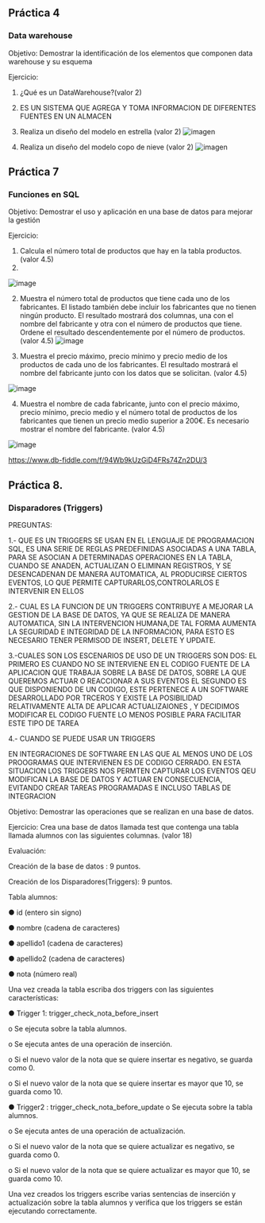 
## Práctica 4
### Data warehouse

Objetivo: Demostrar la identificación de los elementos que componen data warehouse y
su esquema

Ejercicio:

1. ¿Qué es un DataWarehouse?(valor 2)
2. ES UN SISTEMA QUE AGREGA Y TOMA INFORMACION DE DIFERENTES FUENTES EN UN ALMACEN

2. Realiza un diseño del modelo en estrella (valor 2)
![imagen](https://user-images.githubusercontent.com/103079658/171660833-89c38bb2-166c-4b0d-aae4-fa2a98f7e736.png)

3. Realiza un diseño del modelo copo de nieve (valor 2)
![imagen](https://user-images.githubusercontent.com/103079658/171660728-e3ef720b-df2d-44aa-b65b-728695ec4e87.png)


## Práctica 7
### Funciones en SQL
Objetivo: Demostrar el uso y aplicación en una base de datos para mejorar la gestión

Ejercicio:

1. Calcula el número total de productos que hay en la tabla productos. (valor 4.5)
2. 
![image](https://user-images.githubusercontent.com/103079658/171884860-808b8812-4591-4f71-8fc7-c7d285872491.png)


2. Muestra el número total de productos que tiene cada uno de los fabricantes. El listado
también debe incluir los fabricantes que no tienen ningún producto. El resultado
mostrará dos columnas, una con el nombre del fabricante y otra con el número de
productos que tiene. Ordene el resultado descendentemente por el número de
productos. (valor 4.5)
![image](https://user-images.githubusercontent.com/103079658/171883414-b103b8d8-8256-405e-9ddf-38e48c1c98fd.png)


3. Muestra el precio máximo, precio mínimo y precio medio de los productos de cada
uno de los fabricantes. El resultado mostrará el nombre del fabricante junto con los
datos que se solicitan. (valor 4.5)

![image](https://user-images.githubusercontent.com/103079658/171886086-41e22cb1-394f-42ea-8451-6ac4bc37b5b3.png)

4. Muestra el nombre de cada fabricante, junto con el precio máximo, precio mínimo,
precio medio y el número total de productos de los fabricantes que tienen un precio
medio superior a 200€. Es necesario mostrar el nombre del fabricante. (valor 4.5)

![image](https://user-images.githubusercontent.com/103079658/171882808-a157e650-d570-4419-844e-ebd9cbbce724.png)

https://www.db-fiddle.com/f/94Wb9kUzGiD4FRs74Zn2DU/3

## Práctica 8.
### Disparadores (Triggers)

  PREGUNTAS:
  
  1.- QUE ES UN TRIGGERS
      SE USAN EN EL LENGUAJE DE PROGRAMACION SQL, ES UNA SERIE DE REGLAS PREDEFINIDAS ASOCIADAS A UNA TABLA, PARA SE ASOCIAN A DETERMINADAS OPERACIONES EN       LA TABLA, CUANDO SE ANADEN, ACTUALIZAN O ELIMINAN REGISTROS, Y SE DESENCADENAN DE MANERA AUTOMATICA, AL PRODUCIRSE CIERTOS EVENTOS, LO QUE PERMITE CAPTURARLOS,CONTROLARLOS E INTERVENIR EN ELLOS 
  
  2.- CUAL ES LA FUNCION DE UN TRIGGERS
      CONTRIBUYE A MEJORAR LA GESTION DE LA BASE DE DATOS, YA QUE SE REALIZA DE MANERA AUTOMATICA, SIN LA INTERVENCION HUMANA,DE TAL FORMA AUMENTA LA           SEGURIDAD E INTEGRIDAD DE LA INFORMACION, PARA ESTO ES NECESARIO TENER PERMISOD DE INSERT, DELETE Y UPDATE.
  
  3.-CUALES SON LOS ESCENARIOS DE USO DE UN TRIGGERS
      SON DOS:
      EL PRIMERO ES CUANDO NO SE INTERVIENE EN EL CODIGO FUENTE DE LA APLICACION QUE TRABAJA SOBRE LA BASE DE DATOS, SOBRE LA QUE QUEREMOS ACTUAR O REACCIONAR A SUS EVENTOS
      EL SEGUNDO ES QUE DISPONIENDO DE UN CODIGO, ESTE PERTENECE A UN SOFTWARE DESARROLLADO POR TRCEROS Y EXISTE LA POSIBILIDAD RELATIVAMENTE ALTA DE APLICAR ACTUALIZAIONES , Y DECIDIMOS MODIFICAR EL CODIGO FUENTE LO MENOS POSIBLE PARA FACILITAR ESTE TIPO DE TAREA
  
    
  4.- CUANDO SE PUEDE USAR UN TRIGGERS
  
  EN INTEGRACIONES DE SOFTWARE EN LAS QUE AL MENOS UNO DE LOS PROOGRAMAS QUE INTERVIENEN ES DE CODIGO CERRADO. EN ESTA SITUACION LOS TRIGGERS NOS PERMTEN CAPTURAR LOS EVENTOS QEU MODIFICAN LA BASE DE DATOS Y ACTUAR EN CONSECUENCIA, EVITANDO CREAR TAREAS PROGRAMADAS E INCLUSO TABLAS DE INTEGRACION

Objetivo: Demostrar las operaciones que se realizan en una base de datos.

Ejercicio: Crea una base de datos llamada test que contenga una tabla llamada
alumnos con las siguientes columnas. (valor 18)

Evaluación:

Creación de la base de datos : 9 puntos.

Creación de los Disparadores(Triggers): 9 puntos.

Tabla alumnos:

● id (entero sin signo)

● nombre (cadena de caracteres)

● apellido1 (cadena de caracteres)

● apellido2 (cadena de caracteres)

● nota (número real)

Una vez creada la tabla escriba dos triggers con las siguientes características:

● Trigger 1: trigger_check_nota_before_insert

  o Se ejecuta sobre la tabla alumnos.
  
  o Se ejecuta antes de una operación de inserción.
  
  o Si el nuevo valor de la nota que se quiere insertar es negativo, se guarda
  como 0.
  
  o Si el nuevo valor de la nota que se quiere insertar es mayor que 10, se
  guarda como 10.

● Trigger2 : trigger_check_nota_before_update
  o Se ejecuta sobre la tabla alumnos.
  
  o Se ejecuta antes de una operación de actualización.
  
  o Si el nuevo valor de la nota que se quiere actualizar es negativo, se guarda
  como 0.
  
  o Si el nuevo valor de la nota que se quiere actualizar es mayor que 10, se
  guarda como 10.
  
Una vez creados los triggers escribe varias sentencias de inserción y actualización
sobre la tabla alumnos y verifica que los triggers se están ejecutando
correctamente.
